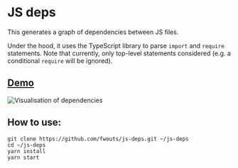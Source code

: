 # JS deps

This generates a graph of dependencies between JS files.

Under the hood, it uses the TypeScript library to parse `import` and `require` statements. Note that currently, only top-level statements considered (e.g. a conditional `require` will be ignored).

## [Demo](https://cdn.rawgit.com/fwouts/js-deps/demo/dist/viz/index.html)

![Visualisation of dependencies](../master/example.png)

## How to use:

```
git clone https://github.com/fwouts/js-deps.git ~/js-deps
cd ~/js-deps
yarn install
yarn start
```
